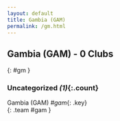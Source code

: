 ```yaml
---
layout: default
title: Gambia (GAM)
permalink: /gm.html
---
```



## Gambia (GAM) - 0 Clubs
{: #gm }









### Uncategorized _(1)_{:.count}


Gambia  (GAM)  _#gam_{: .key} <br>
{: .team #gam }


 
